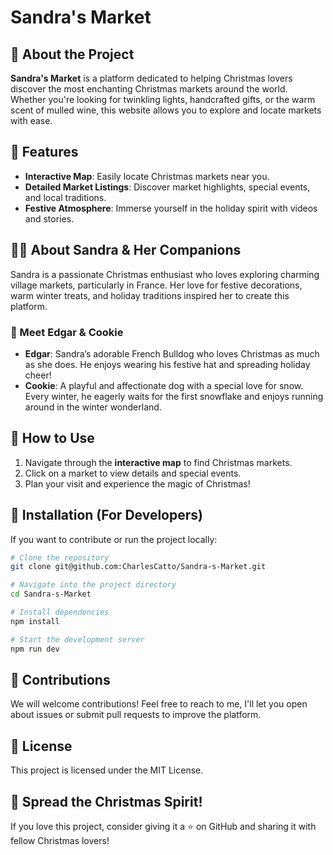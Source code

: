 # Sandra's Market

## 🎄 About the Project

**Sandra's Market** is a platform dedicated to helping Christmas lovers discover the most enchanting Christmas markets around the world. Whether you're looking for twinkling lights, handcrafted gifts, or the warm scent of mulled wine, this website allows you to explore and locate markets with ease.

## 🌟 Features
- **Interactive Map**: Easily locate Christmas markets near you.
- **Detailed Market Listings**: Discover market highlights, special events, and local traditions.
- **Festive Atmosphere**: Immerse yourself in the holiday spirit with videos and stories.

## 👩‍💻 About Sandra & Her Companions

Sandra is a passionate Christmas enthusiast who loves exploring charming village markets, particularly in France. Her love for festive decorations, warm winter treats, and holiday traditions inspired her to create this platform.

### 🐶 Meet Edgar & Cookie
- **Edgar**: Sandra’s adorable French Bulldog who loves Christmas as much as she does. He enjoys wearing his festive hat and spreading holiday cheer!
- **Cookie**: A playful and affectionate dog with a special love for snow. Every winter, he eagerly waits for the first snowflake and enjoys running around in the winter wonderland.

## 📌 How to Use
1. Navigate through the **interactive map** to find Christmas markets.
2. Click on a market to view details and special events.
3. Plan your visit and experience the magic of Christmas!

## 🔧 Installation (For Developers)
If you want to contribute or run the project locally:
```bash
# Clone the repository
git clone git@github.com:CharlesCatto/Sandra-s-Market.git

# Navigate into the project directory
cd Sandra-s-Market

# Install dependencies
npm install

# Start the development server
npm run dev
```

## 🎁 Contributions
We will welcome contributions! Feel free to reach to me, I'll let you open about issues or submit pull requests to improve the platform.

## 📜 License
This project is licensed under the MIT License.

## 🎅 Spread the Christmas Spirit!
If you love this project, consider giving it a ⭐ on GitHub and sharing it with fellow Christmas lovers!

